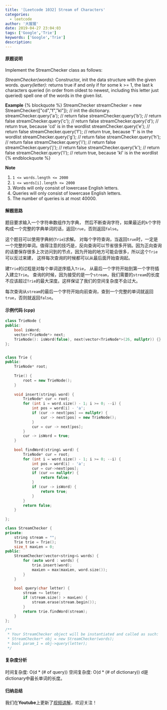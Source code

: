 ```yaml
---
title: '[Leetcode 1032] Stream of Characters'
categories:
  - leetcode
author: '大猩猩'
date: 2019-04-27 23:04:03
tags: ['Google','Trie']
keywords: ['Google','Trie']
description: 
---
```

#### 原题说明
Implement the StreamChecker class as follows:

  *StreamChecker(words):* Constructor, init the data structure with the given words.
  *query(letter):* returns true if and only if for some k >= 1, the last k characters queried (in order from oldest to newest, including this letter just queried) spell one of the words in the given list.

**Example**
{% blockquote %}
StreamChecker streamChecker = new StreamChecker(["cd","f","kl"]); // init the dictionary.
streamChecker.query('a');          // return false
streamChecker.query('b');          // return false
streamChecker.query('c');          // return false
streamChecker.query('d');          // return true, because 'cd' is in the wordlist
streamChecker.query('e');          // return false
streamChecker.query('f');          // return true, because 'f' is in the wordlist
streamChecker.query('g');          // return false
streamChecker.query('h');          // return false
streamChecker.query('i');          // return false
streamChecker.query('j');          // return false
streamChecker.query('k');          // return false
streamChecker.query('l');          // return true, because 'kl' is in the wordlist
{% endblockquote %}

**Note**
1. `1 <= words.length <= 2000`
2. `1 <= words[i].length <= 2000`
3. Words will only consist of lowercase English letters.
4. Queries will only consist of lowercase English letters.
5. The number of queries is at most 40000.
<!--more-->

#### 解题思路
题目要求输入一个字符串数组作为字典， 然后不断查询字符，如果最近的`k`个字符构成一个完整的字典单词的话，返回`true`，否则返回`false`。

这个题目可以使用字典树(`Trie`)求解。 对每个字符查询，当返回`true`时，一定是一个完整的单词。值得注意的技巧是，反向查询可以节省很多开销。因为正向查询的话要保存很多上次访问到的节点，因为开始的地方可能会很多，所以这个`Trie`可以反过来建， 这样每次查询的时候都可以从最后面开始查询起。

建`Trie`的过程是对每个单词逆序插入`Trie`， 从最后一个字符开始到第一个字符插入建立`Trie`。
查询的时候，因为接受的是一个`stream`，我们需要的`stream`的长度不应该超过`Trie`的最大深度。这样保证了我们的空间复杂度不会过大。

每次查询从`stream`的最后一个字符开始向前查询，查到一个完整的单词就返回`true`，否则就返回`false`。

#### 示例代码 (cpp)
```cpp
class TrieNode {
public:
    bool isWord;
    vector<TrieNode*> next;
    TrieNode(): isWord(false), next(vector<TrieNode*>(26, nullptr)) {}
};


class Trie {
public:
    TrieNode* root;
    
    Trie() {
        root = new TrieNode();
    }
    
    void insert(string& word) {
        TrieNode* cur = root;
        for (int i = word.size() - 1; i >= 0; --i) {
            int pos = word[i] - 'a';
            if (cur -> next[pos] == nullptr) {
                cur -> next[pos] = new TrieNode();
            }
            cur = cur -> next[pos]; 
        }
        cur -> isWord = true;
    }
  
    bool findWord(string& word) {
        TrieNode* cur = root;
        for (int i = word.size() - 1; i >= 0; --i) {
            int pos = word[i] - 'a';
            cur = cur->next[pos];
            if (cur == nullptr) {
                return false;
            }
            if (cur -> isWord) {
                return true;
            }
        }
        return false;
    }
    
};

class StreamChecker {
private:
    string stream = "";
    Trie trie = Trie();
    size_t maxLen = 0;
public:
    StreamChecker(vector<string>& words) {
        for (auto word : words) {
            trie.insert(word);
            maxLen = max(maxLen, word.size());
        }
    }
    
    bool query(char letter) {
        stream += letter;
        if (stream.size() > maxLen) {
            stream.erase(stream.begin());
        }
        return trie.findWord(stream);
    }
};

/**
 * Your StreamChecker object will be instantiated and called as such:
 * StreamChecker* obj = new StreamChecker(words);
 * bool param_1 = obj->query(letter);
 */
```



<!-- #### 示例代码 (java)
```java
``` -->

<!-- #### 示例代码 (python)
```python
``` -->

#### 复杂度分析
时间复杂度: O(d \* (# of query))
空间复杂度: O(d \* (# of dictionary))
d是dictionary中最长单词的长度。

#### 归纳总结
我们在**Youtube**上更新了[视频讲解](https://youtu.be/GSc-F_jlYWk)，欢迎关注！